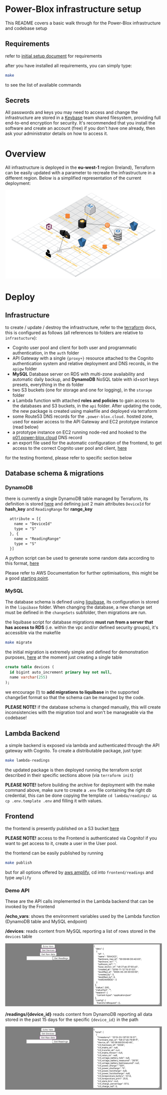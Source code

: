 # Power-Blox infrastructure setup

This README covers a basic walk through for the Power-Blox infrastructure and codebase setup

## Requirements

refer to [initial setup document](docs/initial-setup.md) for requirements

after you have installed all requirements, you can simply type:

```bash
make
```

to see the list of available commands

## Secrets

All passwords and keys you may need to access and change the infrastructure are stored in a [Keybase](https://keybase.io/) team shared filesystem, providing full end-to-end encryption for security. It's recommended that you install the software and create an account (free) if you don't have one already, then ask your administrator details on how to access it.

# Overview

All infrastructure is deployed in the **eu-west-1** region (Ireland), Terraform can be easily updated with a parameter to recreate the infrastructure in a different region. Below is a simplified representation of the current deployment:

![overview](./images/infrastructure_overview.png)

# Deploy

## Infrastructure

to create / update / destroy the infrastructure, refer to the [terraform](docs/terraform.md) docs, this is configured as follows (all references to folders are relative to `infrastucture`):

- Cognito user pool and client for both user and programmatic authentication, in the `auth` folder
- API Gateway with a single `{proxy+}` resource attached to the Cognito authentication system and relative deployment and DNS records, in the `apigw` folder
- **MySQL** Database server on RDS with multi-zone availability and automatic daily backup, and **DynamoDB** NoSQL table with id+sort keys presets, everything in the `db` folder
- two S3 buckets (one for storage and one for logging), in the `storage` folder
- a Lambda function with attached **roles and policies** to gain access to the databases and S3 buckets, in the `api` folder. After updating the code, the new package is created using makefile and deployed via terraform
- some Route53 DNS records for the `.power-blox.cloud.` hosted zone, used for easier access to the API Gateway and EC2 prototype instance (read below)
- a prototype instance on EC2 running node-red and hooked to the [p01.power-blox.cloud](http://p01.power-blox.cloud:1880) DNS record
- an export file used for the automatic configuration of the frontend, to get access to the correct Cognito user pool and client, [here](./frontend/readings/src/aws-resources.dev.js)

for the testing frontend, please refer to specific section below


## Database schema & migrations

### DynamoDB

there is currently a single DynamoDB table managed by Terraform, its definition is stored [here](./infrastructure/db/dynamo.tf) and defining just 2 main attributes `DeviceId` for **hash_key** and `ReadingRange` for **range_key**

```hcl
  attribute = [{
    name = "DeviceId"
    type = "S"
  }, {
    name = "ReadingRange"
    type = "S"
  }]
```

A python script can be used to generate some random data according to this format, [here](./script/generate_readings.py)

Please refer to AWS Documentation for further optimisations, this might be a good [starting point](https://aws.amazon.com/blogs/database/choosing-the-right-dynamodb-partition-key/).

### MySQL

The database schema is defined using [liquibase](https://www.liquibase.org/), its configuration is stored in the `liquibase` folder. When changing the database, a new change set must be defined in the `changeSets` subfolder, then migrations are run.

the liquibase script for database migrations **must run from a server that has access to RDS** (i.e. within the vpc and/or defined security groups), it's accessible via the makefile

```bash
make migrate
```

the initial migration is extremely simple and defined for demonstration purposes, [here](./liquibase/changeSets/000-initial-change-set.xml) at the moment just creating a single table

```sql
create table devices (
  id bigint auto_increment primary key not null,
  name varchar(255)
);
```

we encourage (!) to **add migrations to liquibase** in the supported changeSet format so that the schema can be managed by the code.

**PLEASE NOTE!** if the database schema is changed manually, this will create inconsistencies with the migration tool and won't be manageable via the codebase!

## Lambda Backend

a simple backend is exposed via lambda and authenticated through the API gateway with Cognito. To create a distributable package, just type:

```bash
make lambda-readings
```

the updated package is then deployed running the terraform script described in their specific sections above (via `terraform init`)

**PLEASE NOTE!** before building the archive for deployment with the make command above, make sure to create a `.env` file containing the right db credential, this can be done copying the template `cd lambda/readings/ && cp .env.template .env` and filling it with values.

## Frontend

the frontend is presently published on a S3 bucket [here](http://readings-20181030115713--hostingbucket.s3-website-eu-west-1.amazonaws.com/)

**PLEASE NOTE!** access to the Frontend is authenticated via Cognito! if you want to get access to it, create a user in the User pool.

the frontend can be easily published by running

```bash
make publish
```

but for all options offered by [aws amplify](https://aws-amplify.github.io/), cd into `frontend/readings` and type `amplify`

### Demo API

These are the API calls implemented in the Lambda backend that can be invoked by the Frontend

**/echo_vars**: shows the environment variables used by the Lambda function (DynamoDB table and MySQL endpoint)

**/devices**: reads content from MySQL reporting a list of rows stored in the `devices` table

![overview](./images/fe01_get_devices.png)

**/readings/{device_id}** reads content from DynamoDB reporting all data stored in the past 15 days for the specific `{device_id}` in the path

![overview](./images/fe02_get_raw_data.png)
